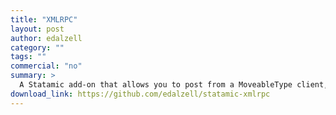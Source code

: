 ```yaml
---
title: "XMLRPC"
layout: post
author: edalzell
category: ""
tags: ""
commercial: "no"
summary: >
  A Statamic add-on that allows you to post from a MoveableType client, like MarsEdit.
download_link: https://github.com/edalzell/statamic-xmlrpc
---
```

